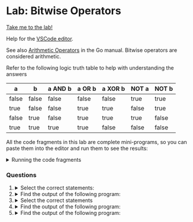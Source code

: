 # Lab: Bitwise Operators

[Take me to the lab!](https://kodekloud.com/topic/lab-arithmetic-operators/)

Help for the [VSCode editor](https://github.com/kodekloudhub/community-faq/blob/main/docs/vscode-tips.md).

See also [Arithmetic Operators](https://go.dev/ref/spec#Arithmetic_operators) in the Go manual. Bitwise operators are considered arithmetic.

Refer to the following logic truth table to help with understanding the answers

| a     | b     | a AND b | a OR b | a XOR b |NOT a | NOT b |
|-------|-------|---------|--------|---------|------|-------|
| false | false | false   | false  | false   |true  | true  |
| true  | false | false   | true   | true    |false | true  |
| false | true  | false   | true   | true    |true  | false |
| true  | true  | true    | true   | false   |false | false |


All the code fragments in this lab are complete mini-programs, so you can paste them into the editor and run them to see the results:

<details>
<summary>Running the code fragments</summary>

1. Right click in Explorer pane to create a new file, e.g. `test.go`
1. Paste the question code snippet into the editor pane
1. Open the terminal window and execute `go run test.go`
1. Re-use your `test.go` file by replacing the content with that of the next question.

</details>

### Questions


1.  <details>
    <summary>Select the correct statements:</summary>

    1. bitwise AND takes two numbers and does OR on every bit of two numbers.
    1. bitwise OR takes two numbers and does OR on every bit of two numbers.
    1. bitwise AND takes two numbers and does AND on every bit of two numbers.
    1. bitwise OR takes two numbers and does AND on every bit of two numbers.

    <details>
    <summary>Reveal</summary>

    > B, C

    A and D are nonsense!

    </details>
    </details>

1.  <details>
    <summary>Find the output of the following program:</summary>

    ```go
    package main

    import "fmt"

    func main() {
            var x, y int = 100,90
            fmt.Println(x & y)
            fmt.Println(x | y)
    }
    ```

    * 90<br/>100
    * 64<br/>126
    * 0<br/>109
    * 64<br/>96

    <details>
    <summary>Reveal</summary>

    > 64<br/>126

    To understand how this works, we must first convert both numbers to binary, then apply logic truth table to each column of digits. In binary, `true` is `1` and `false` is 0. Convert the binary result back to decimal.

    ```
      01100100  (100)
    & 01011010  ( 90)
      --------
      01000000  ( 64)

      01100100  (100)
    | 01011010  ( 90)
      --------
      01111110  (126)
    ```

    </details>
    </details>

1.  <details>
    <summary>Select the correct statements</summary>

    1. The result of XOR is 0 when the two bits are same.
    1. The result of XOR is 1 when the two bits are opposite.
    1. The result of XOR is 0 when the two bits are opposite.
    1. The result of XOR is 1 when the two bits are same.


    <details>
    <summary>Reveal</summary>

    > A, B

    Refer to above truth table.

    </details>
    </details>

1.  <details>
    <summary>Find the output of the following program:</summary>

    ```go
    package main

    import "fmt"

    func main() {
            var x, y int = 100,90
            fmt.Println((x+y) >> 2)
    }
    ```

    * 47
    * 90
    * 83
    * 56

    <details>
    <summary>Reveal</summary>

    > 47

    `>>` is the bitwise shift right operator. The number of places to shift by in this case is 2. To understand how this works requires a few steps

    1. Do the addition `x+y` and get the result. 100 + 90 = 190
    2. Convert this result to binary: `10111110`
    3. Now shift right by two columns. Anything that "falls off the end" is discarded. Zeros come in from the left.

        ```
        Shift 1: `01011111`
        Shift 2: `00101111`
        ```
    4. Convert this binary result back to decimal: `00101111` = `47`

    </details>
    </details>

1.  <details>
    <summary>Find the output of the following program:</summary>

    ```go
    package main

    import "fmt"

    func main() {
            var x, y int = 100,90
            fmt.Println(!(((x+y) >> 2 ) == 47))
    }
    ```

    * 47
    * error
    * true
    * false

    <details>
    <summary>Reveal</summary>

    > false

    There's a lot going on here! To understand how this works requires a few steps. The order we evaluate this expression is determined by the bracketing. We can also tell that the result must be boolean `true` or `false`, as the final evaluation will be a logical NOT of a boolean comparision using `==` so that rules out `47` as being a correct answer. There are no syntax errors or anything that would cause a runtime error (like division by zero), so `error` is also not the correct answer.

    We have to start on the inside and work out.

    1. The first part is `((x+y) >> 2)` which we did in the previous question, and the result is `47`.
    2. The next part is `(((x+y) >> 2 ) == 47)`, i.e. `47 == 47` which is `true`
    4. Finally `!(((x+y) >> 2 ) == 47)`, i.e. `NOT (47 == 47)`, which is `false` and is therefore the answer to this question.

    </details>
    </details>

